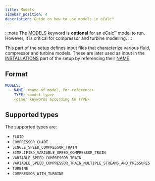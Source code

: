 ```yaml
---
title: Models
sidebar_position: 4
description: Guide on how to use models in eCalc™ 
---
```


:::note
The [MODELS](/about/references/keywords/MODELS.md) keyword is **optional** for an eCalc™ model to run. However, it is critical for compressor and turbine modelling.
:::

This part of the setup defines input files that characterize various fluid, compressor and turbine models. These are later used as input in the [INSTALLATIONS](../../../references/keywords/INSTALLATIONS) part of the setup by referencing their [NAME](../../../references/keywords/NAME).

## Format

~~~~~~~~yaml
MODELS:
  - NAME: <name of model, for reference>
    TYPE: <model type>
    <other keywords according to TYPE>
~~~~~~~~

## Supported types

The supported types are:

- `FLUID`
- `COMPRESSOR_CHART`
- `SINGLE_SPEED_COMPRESSOR_TRAIN`
- `SIMPLIFIED_VARIABLE_SPEED_COMPRESSOR_TRAIN`
- `VARIABLE_SPEED_COMPRESSOR_TRAIN`
- `VARIABLE_SPEED_COMPRESSOR_TRAIN_MULTIPLE_STREAMS_AND_PRESSURES`
- `TURBINE`
- `COMPRESSOR_WITH_TURBINE`

